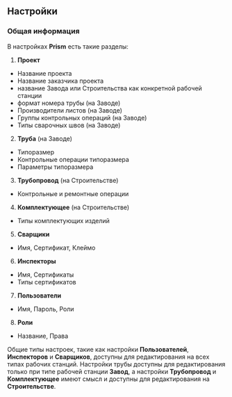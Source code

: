 ﻿
## Настройки

### Общая информация

В настройках **Prism** есть такие разделы:

1. **Проект**

 * Название проекта
 * Название заказчика проекта
 * название Завода или Строительства как конкретной рабочей станции
 * формат номера трубы (на Заводе)
 * Производители листов (на Заводе)
 * Группы контрольных операций (на Заводе)
 * Типы сварочных швов (на Заводе)

2. **Труба** (на Заводе)

 * Типоразмер
 * Контрольные операции типоразмера
 * Параметры типоразмера

3. **Трубопровод** (на Строительстве)

 * Контрольные и ремонтные операции
 
4. **Комплектующее** (на Строительстве)

 * Типы комплектующих изделий

5. **Сварщики**

 * Имя, Сертификат, Клеймо

6. **Инспекторы**

 * Имя, Сертификаты
 * Типы сертификатов

7. **Пользователи**

 * Имя, Пароль, Роли

8. **Роли**

 * Название, Права

Общие типы настроек, такие как настройки **Пользователей**, **Инспекторов** и **Сварщиков**, доступны для редактирования на всех типах рабочих станций. Настройки трубы доступны для редактирования только при типе рабочей станции **Завод**, а настройки **Трубопровод** и **Комплектующее** имеют смысл и доступны для редактирования на **Строительстве**.
